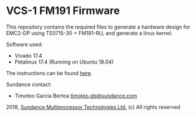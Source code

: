 # VCS-1 FM191 Firmware
This repository contains the required files to generate a hardware design for EMC2-DP using TE0715-30 + FM191-RU, and generate a linux kernel.

Software used:
* Vivado 17.4
* Petalinux 17.4 (Running on Ubuntu 18.04)

The instructions can be found [here](https://github.com/SundanceMultiprocessorTechnology/VCS-1_FM191_FW/wiki).

Sundance contact: 
* Timoteo Garcia Bertoa timoteo.gb@sundance.com

2018, [Sundance Multiprocessor Technologies Ltd.](http://www.sundance.technology/) (c) All rights reserved
